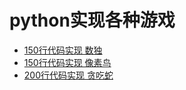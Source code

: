 # python实现各种游戏

- [150行代码实现 数独](https://www.cnblogs.com/helongBlog/p/12627863.html)
- [150行代码实现 像素鸟](https://www.cnblogs.com/helongBlog/p/12638020.html)
- [200行代码实现 贪吃蛇](https://www.cnblogs.com/helongBlog/p/12655895.html)
